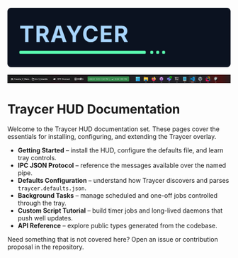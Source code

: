 ![Traycer](../images/traycer_logo.svg)

![Screenshot of Traycer](../images/screenshot.png)

# Traycer HUD Documentation

Welcome to the Traycer HUD documentation set. These pages cover the essentials for installing, configuring, and extending the Traycer overlay.

- **Getting Started** – install the HUD, configure the defaults file, and learn tray controls.
- **IPC JSON Protocol** – reference the messages available over the named pipe.
- **Defaults Configuration** – understand how Traycer discovers and parses `traycer.defaults.json`.
- **Background Tasks** – manage scheduled and one-off jobs controlled through the tray.
- **Custom Script Tutorial** – build timer jobs and long-lived daemons that push well updates.
- **API Reference** – explore public types generated from the codebase.

Need something that is not covered here? Open an issue or contribution proposal in the repository.
